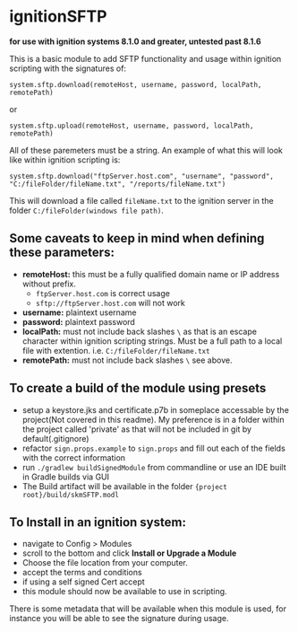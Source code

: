 # ignitionSFTP

**for use with ignition systems 8.1.0 and greater, untested past 8.1.6**

This is a basic module to add SFTP functionality and usage within ignition scripting with the signatures of:


`system.sftp.download(remoteHost, username, password, localPath, remotePath)`

or

`system.sftp.upload(remoteHost, username, password, localPath, remotePath)`

All of these paremeters must be a string. An example of what this will look like within ignition scripting is:

`system.sftp.download("ftpServer.host.com", "username", "password", "C:/fileFolder/fileName.txt", "/reports/fileName.txt")`

This will download a file called `fileName.txt` to the ignition server in the folder `C:/fileFolder(windows file path)`.

## Some caveats to keep in mind when defining these parameters:

- **remoteHost:** this must be a fully qualified domain name or IP address without prefix. 
  - `ftpServer.host.com` is correct usage
  - `sftp://ftpServer.host.com` will not work
- **username:** plaintext username
- **password:** plaintext password
- **localPath:** must not include back slashes `\` as that is an escape character within ignition scripting strings. Must be a full path to a local file with extention. i.e. `C:/fileFolder/fileName.txt`
- **remotePath:** must not include back slashes `\` see above.

## To create a build of the module using presets 
- setup a keystore.jks and certificate.p7b in someplace accessable by the project(Not covered in this readme). My preference is in a folder within the project called 'private' as that will not be included in git by default(.gitignore)
- refactor `sign.props.example` to `sign.props` and fill out each of the fields with the correct information
- run `./gradlew buildSignedModule` from commandline or use an IDE built in Gradle builds via GUI
- The Build artifact will be available in the folder `{project root}/build/skmSFTP.modl`

## To Install in an ignition system:
- navigate to Config > Modules
- scroll to the bottom and click **Install or Upgrade a Module**
- Choose the file location from your computer.
- accept the terms and conditions
- if using a self signed Cert accept
- this module should now be available to use in scripting. 

There is some metadata that will be available when this module is used, for instance you will be able to see the signature during usage.
